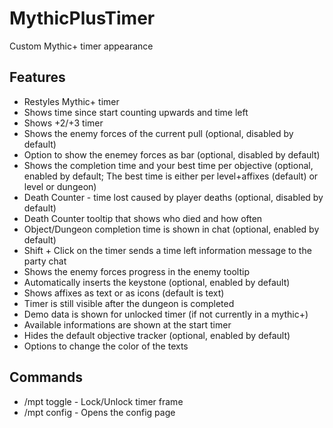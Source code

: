 # MythicPlusTimer

Custom Mythic+ timer appearance

## Features

- Restyles Mythic+ timer
- Shows time since start counting upwards and time left
- Shows +2/+3 timer
- Shows the enemy forces of the current pull (optional, disabled by default)
- Option to show the enemey forces as bar (optional, disabled by default)
- Shows the completion time and your best time per objective (optional, enabled by default; The best time is either per level+affixes (default) or level or dungeon)
- Death Counter - time lost caused by player deaths (optional, disabled by default)
- Death Counter tooltip that shows who died and how often
- Object/Dungeon completion time is shown in chat (optional, enabled by default)
- Shift + Click on the timer sends a time left information message to the party chat
- Shows the enemy forces progress in the enemy tooltip
- Automatically inserts the keystone (optional, enabled by default)
- Shows affixes as text or as icons (default is text)
- Timer is still visible after the dungeon is completed
- Demo data is shown for unlocked timer (if not currently in a mythic+)
- Available informations are shown at the start timer
- Hides the default objective tracker (optional, enabled by default)
- Options to change the color of the texts

## Commands

- /mpt toggle - Lock/Unlock timer frame
- /mpt config - Opens the config page
